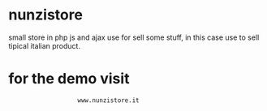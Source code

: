 # nunzistore
small store in php js and ajax use for sell some stuff, in this case use to sell tipical italian product.

# for the demo visit #
                       www.nunzistore.it
